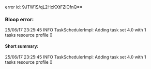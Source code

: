 error id: 9JTW1S/qL2HcKXtFZiCfnQ==
### Bloop error:

25/06/17 23:25:45 INFO TaskSchedulerImpl: Adding task set 4.0 with 1 tasks resource profile 0
#### Short summary: 

25/06/17 23:25:45 INFO TaskSchedulerImpl: Adding task set 4.0 with 1 tasks resource profile 0